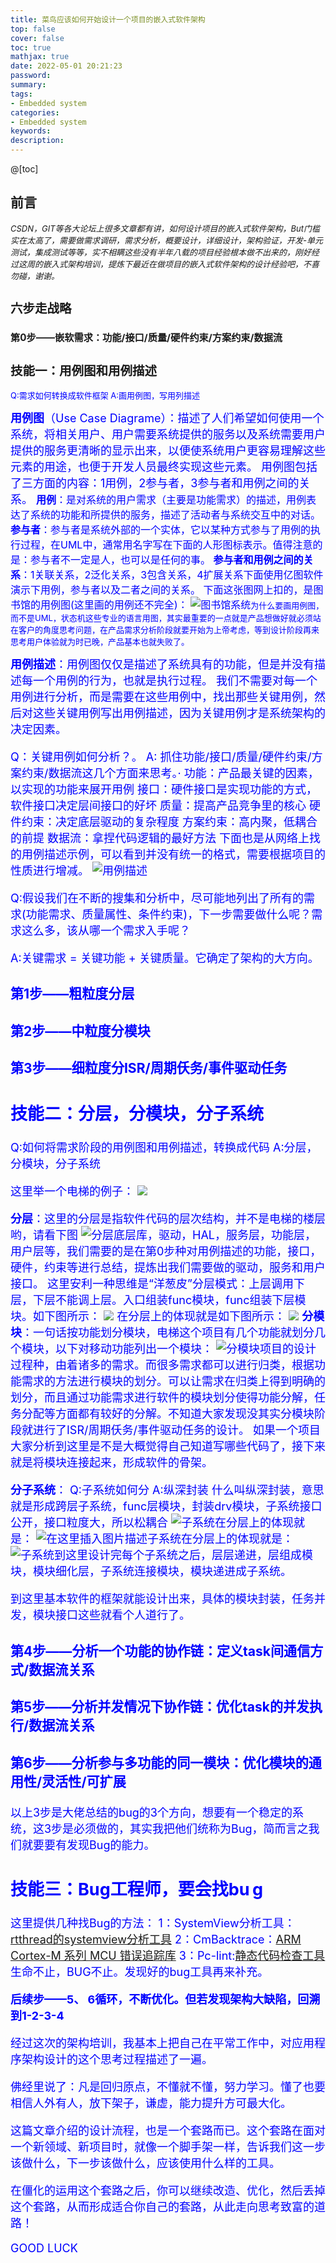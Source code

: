 ```yaml
---
title: 菜鸟应该如何开始设计一个项目的嵌入式软件架构
top: false
cover: false
toc: true
mathjax: true
date: 2022-05-01 20:21:23
password:
summary:
tags:
- Embedded system
categories:
- Embedded system
keywords:
description:
---
```

@[toc]
## 前言
*<font size=2 >CSDN，GIT等各大论坛上很多文章都有讲，如何设计项目的嵌入式软件架构，But门槛实在太高了，需要做需求调研，需求分析，概要设计，详细设计，架构验证，开发-单元测试，集成测试等等，实不相瞒这些没有半年八载的项目经验根本做不出来的，刚好经过这周的嵌入式架构培训，提炼下最近在做项目的嵌入式软件架构的设计经验吧，不喜勿碰，谢谢。*
## 六步走战略
### 第0步——嵌软需求：功能/接口/质量/硬件约束/方案约束/数据流
 ## 技能一：用例图和用例描述
<font color=blue>Q:需求如何转换成软件框架
<font color=blue>A:画用例图，写用列描述 

**<font size=4 >用例图**（Use Case Diagrame）：描述了人们希望如何使用一个系统，将相关用户、用户需要系统提供的服务以及系统需要用户提供的服务更清晰的显示出来，以便使系统用户更容易理解这些元素的用途，也便于开发人员最终实现这些元素。
用例图包括了三方面的内容：1用例，2参与者，3参与者和用例之间的关系。
**<font size=3 >用例**：是对系统的用户需求（主要是功能需求）的描述，用例表达了系统的功能和所提供的服务，描述了活动者与系统交互中的对话。
**<font size=3 >参与者**：参与者是系统外部的一个实体，它以某种方式参与了用例的执行过程，在UML中，通常用名字写在下面的人形图标表示。值得注意的是：参与者不一定是人，也可以是任何的事。
**<font size=3 >参与者和用例之间的关系**：1关联关系，2泛化关系，3包含关系，4扩展关系下面使用亿图软件演示下用例，参与者以及二者之间的关系。
下面这张图网上扣的，是图书馆的用例图(这里画的用例还不完全)：
![图书馆系统](菜鸟应该如何开始设计一个项目的嵌入式软件架构/20210329193127889.jpg)<font size=2 >为什么要画用例图，而不是UML，状态机这些专业的语言用图，其实最重要的一点就是产品想做好就必须站在客户的角度思考问题，在产品需求分析阶段就要开始为上帝考虑，等到设计阶段再来思考用户体验就为时已晚，产品基本也就失败了。

**<font size=4 >用例描述**：用例图仅仅是描述了系统具有的功能，但是并没有描述每一个用例的行为，也就是执行过程。
我们不需要对每一个用例进行分析，而是需要在这些用例中，找出那些关键用例，然后对这些关键用例写出用例描述，因为关键用例才是系统架构的决定因素。

Q：关键用例如何分析？。
A: 抓住功能/接口/质量/硬件约束/方案约束/数据流这几个方面来思考。·
	功能：产品最关键的因素，以实现的功能来展开用例
	接口：硬件接口是实现功能的方式，软件接口决定层间接口的好坏
	质量：提高产品竞争里的核心
	硬件约束：决定底层驱动的复杂程度
	方案约束：高内聚，低耦合的前提
	数据流：拿捏代码逻辑的最好方法
下面也是从网络上找的用例描述示例，可以看到并没有统一的格式，需要根据项目的性质进行增减。
![用例描述](菜鸟应该如何开始设计一个项目的嵌入式软件架构/20210329195920218.jpg)

Q:假设我们在不断的搜集和分析中，尽可能地列出了所有的需求(功能需求、质量属性、条件约束)，下一步需要做什么呢？需求这么多，该从哪一个需求入手呢？

A:关键需求 = 关键功能 + 关键质量。它确定了架构的大方向。


### 第1步——粗粒度分层
### 第2步——中粒度分模块
### 第3步——细粒度分ISR/周期仸务/事件驱动任务
 ## 技能二：分层，分模块，分子系统
<font color=blue>Q:如何将需求阶段的用例图和用例描述，转换成代码
<font color=blue>A:分层，分模块，分子系统

这里举一个电梯的例子：
![](菜鸟应该如何开始设计一个项目的嵌入式软件架构/20210329201443609.png)



**<font size=4 >分层**：这里的分层是指软件代码的层次结构，并不是电梯的楼层哟，请看下图
![分层](菜鸟应该如何开始设计一个项目的嵌入式软件架构/20210329200632579.png)底层库，驱动，HAL，服务层，功能层，用户层等，我们需要的是在第0步种对用例描述的功能，接口，硬件，约束等进行总结，提炼出我们需要做的驱动，服务和用户接口。
这里安利一种思维是“洋葱皮”分层模式：上层调用下层，下层不能调上层。入口组装func模块，func组装下层模块。如下图所示：
![](菜鸟应该如何开始设计一个项目的嵌入式软件架构/20210329202548677.png)
在分层上的体现就是如下图所示：
![](菜鸟应该如何开始设计一个项目的嵌入式软件架构/20210329202358795.png)
**<font size=4 >分模块**：一句话按功能划分模块，电梯这个项目有几个功能就划分几个模块，以下对移动功能列出一个模块：
![分模块](菜鸟应该如何开始设计一个项目的嵌入式软件架构/20210329201646615.png)项目的设计过程种，由着诸多的需求。而很多需求都可以进行归类，根据功能需求的方法进行模块的划分。可以让需求在归类上得到明确的划分，而且通过功能需求进行软件的模块划分使得功能分解，任务分配等方面都有较好的分解。不知道大家发现没其实分模块阶段就进行了ISR/周期仸务/事件驱动任务的设计。
如果一个项目大家分析到这里是不是大概觉得自己知道写哪些代码了，接下来就是将模块连接起来，形成软件的骨架。

**<font size=4 >分子系统**：
Q:子系统如何分
A:纵深封装
什么叫纵深封装，意思就是形成跨层子系统，func层模块，封装drv模块，子系统接口公开，接口粒度大，所以松耦合
![子系统](菜鸟应该如何开始设计一个项目的嵌入式软件架构/20210329203021908.png)在分层上的体现就是：
![在这里插入图片描述](菜鸟应该如何开始设计一个项目的嵌入式软件架构/20210329203335481.png)子系统在分层上的体现就是：
![子系统](菜鸟应该如何开始设计一个项目的嵌入式软件架构/20210329203626594.png)到这里设计完每个子系统之后，层层递进，层组成模块，模块细化层，子系统连接模块，模块递进成子系统。

到这里基本软件的框架就能设计出来，具体的模块封装，任务并发，模块接口这些就看个人道行了。
### 第4步——分析一个功能的协作链：定义task间通信方式/数据流关系
### 第5步——分析并发情况下协作链：优化task的并发执行/数据流关系
### 第6步——分析参与多功能的同一模块：优化模块的通用性/灵活性/可扩展
以上3步是大佬总结的bug的3个方向，想要有一个稳定的系统，这3步是必须做的，其实我把他们统称为Bug，简而言之我们就要要有发现Bug的能力。
 ## 技能三：Bug工程师，要会找bu g
这里提供几种找Bug的方法：
1：SystemView分析工具：[rtthread的systemview分析工具](https://www.rt-thread.org/document/site/application-note/debug/systemview/an0009-systemview/)
2：CmBacktrace：[ARM Cortex-M 系列 MCU 错误追踪库](http://packages.rt-thread.org/detail.html?package=CmBacktrace)
3：Pc-lint:[静态代码检查工具](https://freertos.blog.csdn.net/article/details/5930634?utm_medium=distribute.pc_relevant.none-task-blog-BlogCommendFromMachineLearnPai2-3.control&dist_request_id=1328740.41223.16170229474446557&depth_1-utm_source=distribute.pc_relevant.none-task-blog-BlogCommendFromMachineLearnPai2-3.control)
生命不止，BUG不止。发现好的bug工具再来补充。

**后续步——5、 6循环，不断优化。但若发现架构大缺陷，回溯到1-2-3-4**

经过这次的架构培训，我基本上把自己在平常工作中，对应用程序架构设计的这个思考过程描述了一遍。

佛经里说了：凡是回归原点，不懂就不懂，努力学习。懂了也要相信人外有人，放下架子，谦虚，能力提升方可最大化。

这篇文章介绍的设计流程，也是一个套路而已。这个套路在面对一个新领域、新项目时，就像一个脚手架一样，告诉我们这一步该做什么，下一步该做什么，应该使用什么样的工具。

在僵化的运用这个套路之后，你可以继续改造、优化，然后丢掉这个套路，从而形成适合你自己的套路，从此走向思考致富的道路！

GOOD LUCK





 

